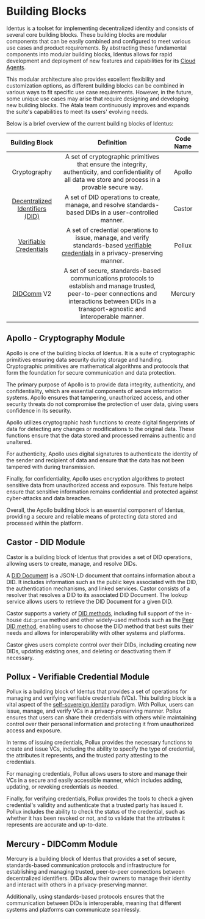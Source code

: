 # Building Blocks

Identus is a toolset for implementing decentralized identity and consists of several core building blocks. These building blocks are modular components that can be easily combined and configured to meet various use cases and product requirements. By abstracting these fundamental components into modular building blocks, Identus allows for rapid development and deployment of new features and capabilities for its [Cloud Agents](/home/concepts/glossary#cloud-agent).

This modular architecture also provides excellent flexibility and customization options, as different building blocks can be combined in various ways to fit specific use case requirements. However, in the future, some unique use cases may arise that require designing and developing new building blocks. The Atala team continuously improves and expands the suite's capabilities to meet its users' evolving needs.

Below is a brief overview of the current building blocks of Identus:

**Building Block**|**Definition**|**Code Name**
:-----:|:-----:|:-----:
Cryptography|A set of cryptographic primitives that ensure the integrity, authenticity, and confidentiality of all data we store and process in a provable secure way.|Apollo
[Decentralized Identifiers (DID)](/home/concepts/glossary#decentralized-identifer)|A set of DID operations to create, manage, and resolve standards-based DIDs in a user-controlled manner.|Castor
[Verifiable Credentials](/home/concepts/glossary#verifiable-credential)|A set of credential operations to issue, manage, and verify standards-based [verifiable credentials](/home/concepts/glossary#verifiable-credential) in a privacy-preserving manner.|Pollux
[DIDComm](/home/concepts/glossary#didcomm) V2|A set of secure, standards-based communications protocols to establish and manage trusted, peer-to-peer connections and interactions between DIDs in a transport-agnostic and interoperable manner.|Mercury

## Apollo - Cryptography Module
Apollo is one of the building blocks of Identus. It is a suite of cryptographic primitives ensuring data security during storage and handling. Cryptographic primitives are mathematical algorithms and protocols that form the foundation for secure communication and data protection.

The primary purpose of Apollo is to provide data integrity, authenticity, and confidentiality, which are essential components of secure information systems. Apollo ensures that tampering, unauthorized access, and other security threats do not compromise the protection of user data, giving users confidence in its security.

Apollo utilizes cryptographic hash functions to create digital fingerprints of data for detecting any changes or modifications to the original data. These functions ensure that the data stored and processed remains authentic and unaltered.

For authenticity, Apollo uses digital signatures to authenticate the identity of the sender and recipient of data and ensure that the data has not been tampered with during transmission.

Finally, for confidentiality, Apollo uses encryption algorithms to protect sensitive data from unauthorized access and exposure. This feature helps ensure that sensitive information remains confidential and protected against cyber-attacks and data breaches.

Overall, the Apollo building block is an essential component of Identus, providing a secure and reliable means of protecting data stored and processed within the platform.

## Castor - DID Module

Castor is a building block of Identus that provides a set of DID operations, allowing users to create, manage, and resolve DIDs.

A [DID Document](/home/concepts/glossary#did-document) is a JSON-LD document that contains information about a DID. It includes information such as the public keys associated with the DID, the authentication mechanisms, and linked services. Castor consists of a resolver that resolves a DID to its associated DID Document. The lookup service allows users to retrieve the DID Document for a given DID.

Castor supports a variety of [DID methods](/home/concepts/glossary#did-method), including full support of the in-house `did:prism` method and other widely-used methods such as the [Peer DID method](/home/concepts/glossary#peer-did-method), enabling users to choose the DID method that best suits their needs and allows for interoperability with other systems and platforms.

Castor gives users complete control over their DIDs, including creating new DIDs, updating existing ones, and deleting or deactivating them if necessary.

## Pollux - Verifiable Credential Module

Pollux is a building block of Identus that provides a set of operations for managing and verifying verifiable credentials (VCs). This building block is a vital aspect of the [self-sovereign identity](/home/concepts/glossary#self-sovereign-identity) paradigm. With Pollux, users can issue, manage, and verify VCs in a privacy-preserving manner. Pollux ensures that users can share their credentials with others while maintaining control over their personal information and protecting it from unauthorized access and exposure.

In terms of issuing credentials, Pollux provides the necessary functions to create and issue VCs, including the ability to specify the type of credential, the attributes it represents, and the trusted party attesting to the credentials.

For managing credentials, Pollux allows users to store and manage their VCs in a secure and easily accessible manner, which includes adding, updating, or revoking credentials as needed.

Finally, for verifying credentials, Pollux provides the tools to check a given credential's validity and authenticate that a trusted party has issued it. Pollux includes the ability to check the status of the credential, such as whether it has been revoked or not, and to validate that the attributes it represents are accurate and up-to-date.

## Mercury - DIDComm Module

Mercury is a building block of Identus that provides a set of secure, standards-based communication protocols and infrastructure for establishing and managing trusted, peer-to-peer connections between decentralized identifiers. DIDs allow their owners to manage their identity and interact with others in a privacy-preserving manner.

Additionally, using standards-based protocols ensures that the communication between DIDs is interoperable, meaning that different systems and platforms can communicate seamlessly.
